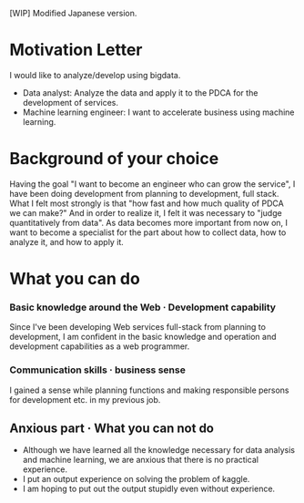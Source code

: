 [WIP] Modified Japanese version.

# Motivation Letter

I would like to analyze/develop using bigdata.

- Data analyst: Analyze the data and apply it to the PDCA for the development of services.
- Machine learning engineer: I want to accelerate business using machine learning.

# Background of your choice

Having the goal "I want to become an engineer who can grow the service", I have been doing development from planning to development, full stack.
What I felt most strongly is that "how fast and how much quality of PDCA we can make?" And in order to realize it, I felt it was necessary to "judge quantitatively from data". As data becomes more important from now on, I want to become a specialist for the part about how to collect data, how to analyze it, and how to apply it.

# What you can do
### Basic knowledge around the Web · Development capability
Since I've been developing Web services full-stack from planning to development, I am confident in the basic knowledge and operation and development capabilities as a web programmer.

### Communication skills · business sense
I gained a sense while planning functions and making responsible persons for development etc. in my previous job.

## Anxious part · What you can not do
- Although we have learned all the knowledge necessary for data analysis and machine learning, we are anxious that there is no practical experience.
- I put an output experience on solving the problem of kaggle.
- I am hoping to put out the output stupidly even without experience.
